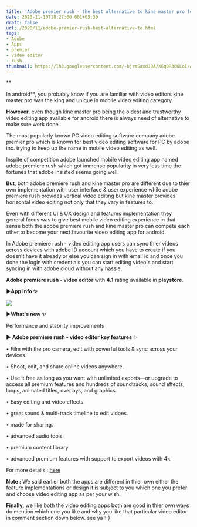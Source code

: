 ```yaml
---
title: 'Adobe premier rush - the best alternative to kine master pro for video editing on android !'
date: 2020-11-10T18:27:00.001+05:30
draft: false
url: /2020/11/adobe-premier-rush-best-alternative-to.html
tags: 
- Adobe
- Apps
- premier
- video editor
- rush
thumbnail: https://lh3.googleusercontent.com/-bjrmSaxdJQA/X6qOR30KLoI/AAAAAAAACLw/gtzR4AKE0m4kFJYQXjaltMtZ2USdOpXWACLcBGAsYHQ/s1600/1605013060364156-0.png
--- 
```


**

In android**, you probably know if you are familiar with video editors kine master pro was the king and unique in mobile video editing category.

  

**However**, even though kine master pro being the oldest and trustworthy video editing app available for android there is always need of alternative to make sure work done.

  

The most popularly known PC video editing software company adobe premier pro which is known for best video editing software for PC by adobe inc. trying to keep up the name in mobile video editing as well.

  

Inspite of competition adobe launched mobile video editing app named adobe premiere rush which got immense popularity in very less time the fortunes that adobe insisted seems going well. 

  

**But**, both adobe premiere rush and kine master pro are different due to thier own implementation with user interface & user experience while adobe premiere rush provides vertical video editing but kine master provides horizontal video editing not only that they vary in features to.

  

Even with different UI & UX design and features implementation they general focus was to give best mobile video editing experience in that sense both the adobe premiere rush and kine master pro can compete each other to become your next favourite video editing app for android.

  

In Adobe premiere rush - video editing app users can sync thier videos across devices with adobe ID account which you have to create if you doesn't have it already or else you can sign in with email id and once you done the login with credentials you can start editing video's and start syncing in with adobe cloud without any hassle.

  

**Adobe premiere rush - video editor** with **4.1** rating available in **playstore**.

  

▶**App Info ✨**  

  

 ![](https://lh3.googleusercontent.com/-Tm6IReZqqiY/X6qOQ-hVgFI/AAAAAAAACLs/iRGVBDgAhgovLkhNiMPgtOfdoFug-OWaQCLcBGAsYHQ/s1600/1605013056378475-1.png) 

  

▶**What's new ✨**

  

Performance and stability improvements  

  

▶ **Adobe premiere rush - video editor key features** ✨  

  

• Film with the pro camera, edit with powerful tools & sync across your devices.

  

• Shoot, edit, and share online videos anywhere.

  

• Use it free as long as you want with unlimited exports—or upgrade to access all premium features and hundreds of soundtracks, sound effects, loops, animated titles, overlays, and graphics.

  

• Easy editing and video effects.

  

• great sound & multi-track timeline to edit vidoes.

  

• made for sharing.

  

• advanced audio tools.

  

• premium content library

  

• advanced premium features with support to export videos with 4k.

  

For more details : [here](https://play.google.com/store/apps/details?id=com.adobe.premiererush.videoeditor) 

  

**Note :** We said earlier both the apps are different in thier own either the feature implementations or design it is subject to you which one you prefer and choose video editing app as per your wish.

  

**Finally,** we like both the video editing apps both are good in thier own ways do mention which one you like and why you like that particular video editor in comment section down below. see ya :-)